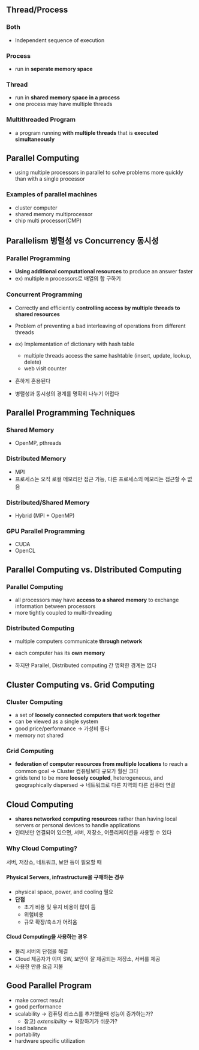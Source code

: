 ## Thread/Process 
### Both
- Independent sequence of execution
### Process
- run in **seperate memory space**
### Thread
- run in **shared memory space in a process**
- one process may have multiple threads
### Multithreaded Program
- a program running **with multiple threads** that is **executed simultaneously**
## Parallel Computing
- using multiple processors in parallel to solve problems more quickly than with a single processor
### Examples of parallel machines
- cluster computer
- shared memory multiprocessor 
- chip multi processor(CMP)
## Parallelism 병렬성 vs Concurrency 동시성
### Parallel Programming
- **Using additional computational resources** to produce an answer faster
- ex) multiple n processors로 배열의 합 구하기
### Concurrent Programming
- Correctly and efficiently **controlling access by multiple threads to shared resources**
- Problem of preventing a bad interleaving of operations from different threads
- ex) Implementation of dictionary with hash table
  - multiple threads access the same hashtable (insert, update, lookup, delete)
  - web visit counter

- 흔하게 혼용된다
- 병렬성과 동시성의 경계를 명확히 나누기 어렵다
## Parallel Programming Techniques
### Shared Memory
- OpenMP, pthreads
### Distributed Memory
- MPI
- 프로세스는 오직 로컬 메모리만 접근 가능, 다른 프로세스의 메모리는 접근할 수 없음
### Distributed/Shared Memory
- Hybrid (MPI + OpenMP)
### GPU Parallel Programming
- CUDA
- OpenCL
## Parallel Computing vs. DIstributed Computing
### Parallel Computing
- all processors may have **access to a shared memory** to exchange information between processors
- more tightly coupled to multi-threading
### Distributed Computing
- multiple computers communicate **through network**
- each computer has its **own memory**

- 하지만 Parallel, Distributed computing 간 명확한 경계는 없다
## Cluster Computing vs. Grid Computing
### Cluster Computing
- a set of **loosely connected computers that work together**
- can be viewed as a single system
- good price/performance -> 가성비 좋다
- memory not shared
### Grid Computing
- **federation of computer resources from multiple locations** to reach a common goal 
  -> Cluster 컴퓨팅보다 규모가 훨씬 크다
- grids tend to be more **loosely coupled**, heterogeneous, and geographically dispersed 
  -> 네트워크로 다른 지역의 다른 컴퓨터 연결
## Cloud Computing
- **shares networked computing resources** rather than having local servers or personal devices to handle applications
- 인터넷만 연결되어 있으면, 서버, 저장소, 어플리케이션을 사용할 수 있다
### Why Cloud Computing?
서버, 저장소, 네트워크, 보안 등이 필요할 때
#### Physical Servers, infrastructure을 구매하는 경우
- physical space, power, and cooling 필요
- **단점**
  - 초기 비용 및 유지 비용이 많이 듬
  - 위험비용
  - 규모 확장/축소가 어려움
#### Cloud Computing을 사용하는 경우
- 물리 서버의 단점을 해결
- Cloud 제공자가 이미 SW, 보안이 잘 제공되는 저장소, 서버를 제공
- 사용한 만큼 요금 지불
## Good Parallel Program
- make correct result
- good performance
- scalability -> 컴퓨팅 리소스를 추가했을때 성능이 증가하는가?
  - 참고) *extensibility* -> 확장하기가 쉬운가?
- load balance
- portability
- hardware specific utilization